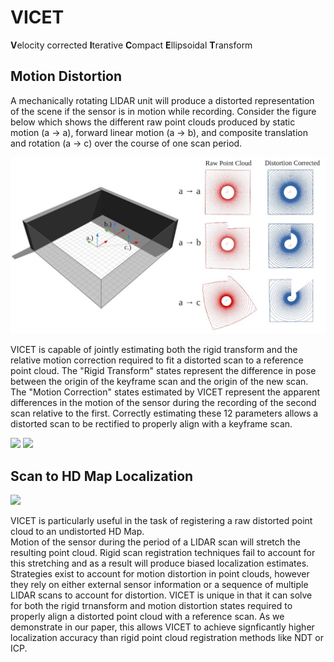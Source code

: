 # VICET
**V**elocity corrected **I**terative **C**ompact **E**llipsoidal **T**ransform

## Motion Distortion

A mechanically rotating LIDAR unit will produce a distorted representation of the scene if the sensor is in motion while recording. 
Consider the figure below which shows the different raw point clouds produced by static motion (a → a), forward linear motion (a → b), 
and composite translation and rotation (a → c) over the course of one scan period.   

![](https://github.com/mcdermatt/VICET/blob/main/gifs/wideFig1.jpg)

VICET is capable of jointly estimating both the rigid transform and the relative motion correction required to fit a distorted scan to a reference point cloud. 
The "Rigid Transform" states represent the difference in pose between the origin of the keyframe scan and the origin of the new scan. 
The "Motion Correction" states estimated by VICET represent the apparent differences in the motion of the sensor during the recording of the second scan relative to the first. 
Correctly estimating these 12 parameters allows a distorted scan to be rectified to properly align with a keyframe scan.

<p float="left">
  <img src="/gifs/transOnlyBox.gif" width="400" />
  <img src="/gifs/transAndRotateBoxV2.gif" width="400" /> 
</p>

## Scan to HD Map Localization

![](https://github.com/mcdermatt/VICET/blob/main/gifs/scan2map1.gif)

VICET is particularly useful in the task of registering a raw distorted point cloud to an undistorted HD Map.   
Motion of the sensor during the period of a LIDAR scan will stretch the resulting point cloud. Rigid scan registration techniques fail to account for this stretching and as a result will produce biased localization estimates. 
Strategies exist to account for motion distortion in point clouds, however they rely on either external sensor information or a sequence of multiple LIDAR scans to account for distortion. VICET is unique in that it can solve for both the rigid trnansform and motion distortion states required to properly align a distorted point cloud with a reference scan.
As we demonstrate in our paper, this allows VICET to achieve signficantly higher localization accuracy than rigid point cloud registration methods like NDT or ICP.  
</p>
